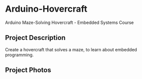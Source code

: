 # Arduino-Hovercraft
Arduino Maze-Solving Hovercraft - Embedded Systems Course

## Project Description
Create a hovercraft that solves a maze, to learn about embedded programming.

## Project Photos

